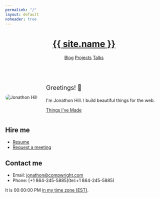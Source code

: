 ```yaml
---
permalink: "/"
layout: default
noheader: true
---
```

<header class="masthead clearfix">
    <div class="site-info">
        <h1 class="site-name"><a href="{{ site.baseurl }}/">{{ site.name }}</a></h1>
    </div>
    <nav>
        <a href="{{ site.baseurl }}/blog">Blog</a>
        <a href="{{ site.baseurl }}/projects">Projects</a>
        <a href="{{ site.baseurl }}/talks">Talks</a>
    </nav>
</header>

<div style="display:flex; align-items: center;">
    <p><img src="{{ site.avatar }}?size=200" alt="Jonathon Hill" style="margin: 0 2em 0 0; border-radius: 20px;" /></p>
    <div>
        <p style="font-size:140%">Greetings! 🖖</p>
        <p>I'm Jonathon Hill. I build beautiful things for the web.</p>
        <p><a href="/projects" class="button">Things I've Made</a></p>
    </div>
</div>

## Hire me

<!-- Calendly link widget begin -->
<link href="https://assets.calendly.com/assets/external/widget.css" rel="stylesheet">
<script src="https://assets.calendly.com/assets/external/widget.js" type="text/javascript"></script>
<!-- Calendly link widget end -->

* [Resume](https://stackoverflow.com/cv/jhill)
* <a href="" onclick="Calendly.showPopupWidget('https://calendly.com/compwright/30min');return false;">Request a meeting</a>

## Contact me

* Email: [jonathon@compwright.com](mailto:jonathon@compwright.com)
* Phone: [+1 864-245-5885](tel:+1 864-245-5885)

It is <span id="Atlanta_z161">00:00:00 PM</span> <a href="https://time.is/Atlanta" id="time_is_link" rel="nofollow">in my time zone (EST)</a>.

<script src="//widget.time.is/t.js"></script>
<script>
time_is_widget.init({Atlanta_z161:{time_format:"12hours:minutes:seconds AMPM"}});
</script>
